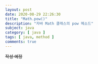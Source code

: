 ```yaml
---
layout: post
date: 2020-08-29 22:26:30
title: "Math.pow()"
description: "자바 Math 클래스의 pow 메소드"
subject: java
category: [ java ]
tags: [ java, method ]
comments: true
---
```


~~작성 예정~~

